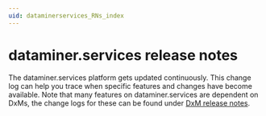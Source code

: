 ```yaml
---
uid: dataminerservices_RNs_index
---
```


# dataminer.services release notes

The dataminer.services platform gets updated continuously. This change log can help you trace when specific features and changes have become available. Note that many features on dataminer.services are dependent on DxMs, the change logs for these can be found under [DxM release notes](xref:DxM_RNs_index).